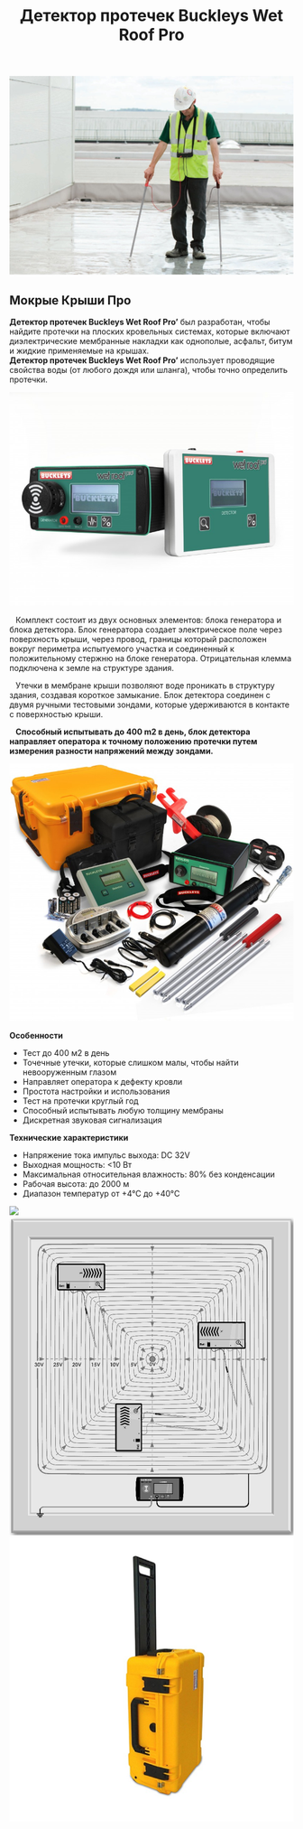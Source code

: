 ﻿---
title: Детектор протечек Buckleys Wet Roof Pro
cat: 6
main: false
submenu: false
layout: buffer
---

![](/img/0/6.1.2.3.0.jpg)

## Мокрые Крыши Про
**Детектор протечек Buckleys Wet Roof Pro’** был разработан, чтобы найдите протечки на плоских кровельных системах, которые включают диэлектрические мембранные накладки как однополые, асфальт, битум и жидкие применяемые на крышах.  
**Детектор протечек Buckleys Wet Roof Pro’** использует проводящие свойства воды (от любого дождя или шланга), чтобы точно определить протечки.

![](/img/0/6.1.2.3.1.jpg)

` ` Комплект состоит из двух основных элементов: блока генератора и блока детектора. Блок генератора создает электрическое поле через поверхность крыши, через провод, границы который расположен вокруг периметра испытуемого участка и соединенный к положительному стержню на блоке генератора. Отрицательная клемма подключена к земле на структуре здания.  

` ` Утечки в мембране крыши позволяют воде проникать в структуру здания, создавая короткое замыкание. Блок детектора соединен с двумя ручными тестовыми зондами, которые удерживаются в контакте с поверхностью крыши.  

` ` **Способный испытывать до 400 m2 в день, блок детектора направляет оператора к точному положению протечки путем измерения разности напряжений между зондами.**

![](/img/0/6.1.2.3.2.jpg)

**Особенности**
* Тест до 400 м2 в день  
* Точечные утечки, которые слишком малы, чтобы найти невооруженным глазом  
* Направляет оператора к дефекту кровли  
* Простота настройки и использования  
* Тест на протечки круглый год  
* Способный испытывать любую толщину мембраны  
* Дискретная звуковая сигнализация  


**Технические характеристики**  
* Напряжение тока импульс выхода: DC 32V  
* Выходная мощность: <10 Вт  
* Максимальная относительная влажность: 80% без конденсации  
* Рабочая высота: до 2000 м  
* Диапазон температур от +4°C до +40°C  


![](/img/0/6.1.2.3.3.jpg)  
![](/img/0/6.1.2.3.4.jpg)  
![](/img/0/6.1.2.3.5.jpg)
